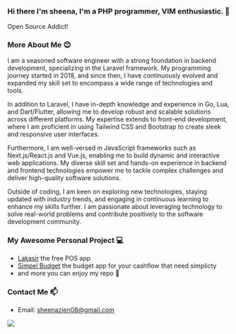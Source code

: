 ### Hi there I'm sheena, I'm a PHP programmer, VIM enthusiastic. 👋
Open Source Addict!
<!--I’m currently working on [Frontline](https:\\frontline-app.com) as a Backend and litle bit to change Frontend, in here i use Laravel and Reactjs.-->

### More About Me :blush:
I am a seasoned software engineer with a strong foundation in backend development, specializing in the Laravel framework. My programming journey started in 2018, and since then, I have continuously evolved and expanded my skill set to encompass a wide range of technologies and tools.

In addition to Laravel, I have in-depth knowledge and experience in Go, Lua, and Dart/Flutter, allowing me to develop robust and scalable solutions across different platforms. My expertise extends to front-end development, where I am proficient in using Tailwind CSS and Bootstrap to create sleek and responsive user interfaces.

Furthermore, I am well-versed in JavaScript frameworks such as Next.js/React.js and Vue.js, enabling me to build dynamic and interactive web applications. My diverse skill set and hands-on experience in backend and frontend technologies empower me to tackle complex challenges and deliver high-quality software solutions.

Outside of coding, I am keen on exploring new technologies, staying updated with industry trends, and engaging in continuous learning to enhance my skills further. I am passionate about leveraging technology to solve real-world problems and contribute positively to the software development community.

<!-- ### Work experiences out of a Programmer :sunny:
* In June 2016, after I graduated from high school, I worked at CV.Tipota Furniture Corporate as a woodworker helper. I worked here only for 4 months until November 2016.
* February 2017 I working at PT.KMJ Kanindo Makmur Jaya garment corporate, I worked as an operator production in the sewing division, and In October 2017, I Left.
* My last job as a Non Programmer, I worked as an Operator in Delivery Service in JNE from November 2017 until March 2018. -->

<!-- ### Work experiences as a Prgrammer 🌱
* In September 2018, I started working at [geekgarden.id](https://geekgarden.id), in here I work as a web programmer, I use laravel and vuejs to handle my work.
a little about [geekgarden.id](https://geekgarden.id), this company is engaged in consulting it, serving the making of applications and software for various clients. and in September 2019 I decided to resign from [geekgarden.id](https://geekgarden.id)
* In September 2019, after i resign from [geekgarden.id](https://geekgarden.id), i started working at [frontline-app.com](https://frontline-app.com), in [frontline-app.com](https://frontline-app.com) I work remotely -->

### My Awesome Personal Project :computer:
* [Lakasir](https://github.com/lakasir) the free POS app
* [Simpel Budget](https://simpelbudget.com) the budget app for your cashflow that need simplicty
* and more you can enjoy my repo :wave:
<!--
### Organizations  :frog:
* Lakasir - Open Source Point Of Sale
-->

### Contact Me :mailbox:
* Email: sheenazien08@gmail.com

![](https://komarev.com/ghpvc/?username=sheenazien8&color=green)
<!--
**sheenazien8/sheenazien8** is a ✨ _special_ ✨ repository because its `README.md` (this file) appears on your GitHub profile.

Here are some ideas to get you started:

- 🔭 I’m currently working on ...
- 🌱 I’m currently learning ...
- 👯 I’m looking to collaborate on ...
- 🤔 I’m looking for help with ...
- 💬 Ask me about ...
- 📫 How to reach me: ...
- 😄 Pronouns: ...
- ⚡ Fun fact: ...
-->
